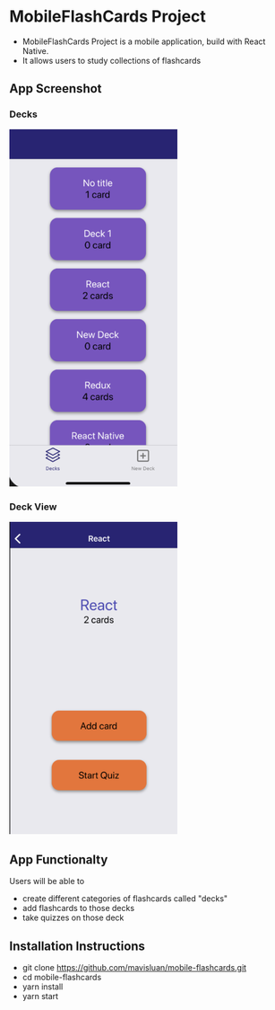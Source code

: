 # MobileFlashCards Project

- MobileFlashCards Project is a mobile application, build with React Native. 
- It allows users to study collections of flashcards


## App Screenshot

### Decks 
<img src='utils/icons/decks.png' width='300'>


### Deck View
<img src='utils/icons/deck.png' width='300'>


## App Functionalty

Users will be able to
- create different categories of flashcards called "decks"
- add flashcards to those decks
- take quizzes on those deck


## Installation Instructions

- git clone https://github.com/mavisluan/mobile-flashcards.git
- cd mobile-flashcards
- yarn install
- yarn start
